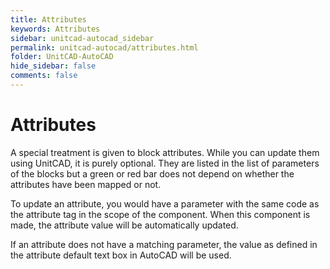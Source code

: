 ```yaml
---
title: Attributes
keywords: Attributes
sidebar: unitcad-autocad_sidebar
permalink: unitcad-autocad/attributes.html
folder: UnitCAD-AutoCAD
hide_sidebar: false
comments: false
---
```

# Attributes



A special treatment is given to block attributes. While you can update them using UnitCAD, it is purely optional. They are listed in the list of parameters of the blocks but a green or red bar does not depend on whether the attributes have been mapped or not.



To update an attribute, you would have a parameter with the same code as the attribute tag in the scope of the component. When this component is made, the attribute value will be automatically updated.

If an attribute does not have a matching parameter, the value as defined in the attribute default text box in AutoCAD will be used.
